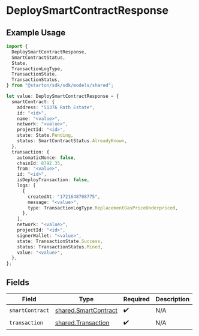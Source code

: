 # DeploySmartContractResponse

## Example Usage

```typescript
import {
  DeploySmartContractResponse,
  SmartContractStatus,
  State,
  TransactionLogType,
  TransactionState,
  TransactionStatus,
} from "@starton/sdk/sdk/models/shared";

let value: DeploySmartContractResponse = {
  smartContract: {
    address: "51376 Rath Estate",
    id: "<id>",
    name: "<value>",
    network: "<value>",
    projectId: "<id>",
    state: State.Pending,
    status: SmartContractStatus.AlreadyKnown,
  },
  transaction: {
    automaticNonce: false,
    chainId: 8792.35,
    from: "<value>",
    id: "<id>",
    isDeployTransaction: false,
    logs: [
      {
        createdAt: "1721648708775",
        message: "<value>",
        type: TransactionLogType.ReplacementGasPriceUnderpriced,
      },
    ],
    network: "<value>",
    projectId: "<id>",
    signerWallet: "<value>",
    state: TransactionState.Success,
    status: TransactionStatus.Mined,
    value: "<value>",
  },
};
```

## Fields

| Field                                                               | Type                                                                | Required                                                            | Description                                                         |
| ------------------------------------------------------------------- | ------------------------------------------------------------------- | ------------------------------------------------------------------- | ------------------------------------------------------------------- |
| `smartContract`                                                     | [shared.SmartContract](../../../sdk/models/shared/smartcontract.md) | :heavy_check_mark:                                                  | N/A                                                                 |
| `transaction`                                                       | [shared.Transaction](../../../sdk/models/shared/transaction.md)     | :heavy_check_mark:                                                  | N/A                                                                 |